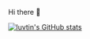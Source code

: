 Hi there 👋  
  
[![luvtin's GitHub stats](https://github-readme-stats.vercel.app/api?username=luvtin&count_private=true&show_icons=true)](https://github.com/anuraghazra/github-readme-stats)
